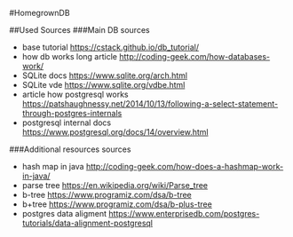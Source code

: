 #HomegrownDB

##Used Sources
###Main DB sources
- base tutorial https://cstack.github.io/db_tutorial/
- how db works long article http://coding-geek.com/how-databases-work/
- SQLite docs https://www.sqlite.org/arch.html
- SQLite vde https://www.sqlite.org/vdbe.html
- article how postgresql works https://patshaughnessy.net/2014/10/13/following-a-select-statement-through-postgres-internals
- postgresql internal docs https://www.postgresql.org/docs/14/overview.html

###Additional resources sources
- hash map in java http://coding-geek.com/how-does-a-hashmap-work-in-java/
- parse tree https://en.wikipedia.org/wiki/Parse_tree
- b-tree https://www.programiz.com/dsa/b-tree
- b+tree https://www.programiz.com/dsa/b-plus-tree
- postgres data aligment https://www.enterprisedb.com/postgres-tutorials/data-alignment-postgresql
